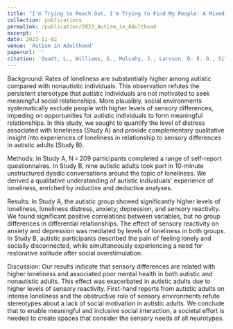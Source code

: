 ```yaml
---
title: "I'm Trying to Reach Out, I'm Trying to Find My People: A Mixed-Methods Investigation of the Link Between Sensory Differences, Loneliness, and Mental Health in Autistic and Nonautistic Adults"
collection: publications
permalink: /publication/2023_Autism_in_Adulthood
excerpt: ''
date: 2023-11-02
venue: 'Autism in Adulthood'
paperurl: ''
citation: 'Quadt, L., Williams, G., Mulcahy, J., Larsson, D. E. O., Silva, M., Arnold, A. J., Critchley, H. D., & Garfinkel, S. N. (2023). &quot;I'm Trying to Reach Out, I'm Trying to Find My People: A Mixed-Methods Investigation of the Link Between Sensory Differences, Loneliness, and Mental Health in Autistic and Nonautistic Adults.&quot; <i>Autism in Adulthood</i>.'
---
```


Background: Rates of loneliness are substantially higher among autistic compared with nonautistic individuals. This observation refutes the persistent stereotype that autistic individuals are not motivated to seek meaningful social relationships. More plausibly, social environments systematically exclude people with higher levels of sensory differences, impeding on opportunities for autistic individuals to form meaningful relationships. In this study, we sought to quantify the level of distress associated with loneliness (Study A) and provide complementary qualitative insight into experiences of loneliness in relationship to sensory differences in autistic adults (Study B).

Methods: In Study A, N = 209 participants completed a range of self-report questionnaires. In Study B, nine autistic adults took part in 10-minute unstructured dyadic conversations around the topic of loneliness. We derived a qualitative understanding of autistic individuals' experience of loneliness, enriched by inductive and deductive analyses.

Results: In Study A, the autistic group showed significantly higher levels of loneliness, loneliness distress, anxiety, depression, and sensory reactivity. We found significant positive correlations between variables, but no group differences in differential relationships. The effect of sensory reactivity on anxiety and depression was mediated by levels of loneliness in both groups. In Study B, autistic participants described the pain of feeling lonely and socially disconnected, while simultaneously experiencing a need for restorative solitude after social overstimulation.

Discussion: Our results indicate that sensory differences are related with higher loneliness and associated poor mental health in both autistic and nonautistic adults. This effect was exacerbated in autistic adults due to higher levels of sensory reactivity. First-hand reports from autistic adults on intense loneliness and the obstructive role of sensory environments refute stereotypes about a lack of social motivation in autistic adults. We conclude that to enable meaningful and inclusive social interaction, a societal effort is needed to create spaces that consider the sensory needs of all neurotypes.